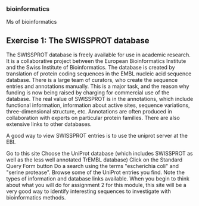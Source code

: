 ### bioinformatics
Ms of bioinformatics
## Exercise 1: The SWISSPROT database
The SWISSPROT database is freely available for use in academic research. It is a collaborative project between the European Bioinformatics Institute and the Swiss Institute of Bioinformatics. The database is created by translation of protein coding sequences in the EMBL nucleic acid sequence database. There is a large team of curators, who create the sequence entries and annotations manually. This is a major task, and the reason why funding is now being raised by charging for commercial use of the database. The real value of SWISSPROT is in the annotations, which include functional information, information about active sites, sequence variations, three-dimensional structure, etc. Annotations are often produced in collaboration with experts on particular protein families. There are also extensive links to other databases.

A good way to view SWISSPROT entries is to use the uniprot server at the EBI.

Go to this site
Choose the UniProt database (which includes SWISSPROT as well as the less well annotated TrEMBL database)
Click on the Standard Query Form button
Do a search using the terms "escherichia coli" and "serine protease".
Browse some of the UniProt entries you find.
Note the types of information and database links available.
When you begin to think about what you will do for assignment 2 for this module, this site will be a very good way to identify interesting sequences to investigate with bioinformatics methods.
